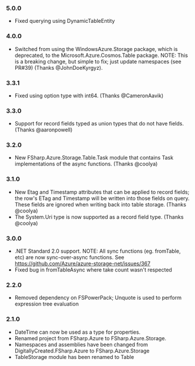 ### 5.0.0
* Fixed querying using DynamicTableEntity

### 4.0.0
* Switched from using the WindowsAzure.Storage package, which is deprecated, to the Microsoft.Azure.Cosmos.Table package. NOTE: This is a breaking change, but simple to fix; just update namespaces (see PR#39) (Thanks @JohnDoeKyrgyz).

### 3.3.1
* Fixed using option type with int64. (Thanks @CameronAavik)

### 3.3.0
* Support for record fields typed as union types that do not have fields. (Thanks @aaronpowell)

### 3.2.0
* New FSharp.Azure.Storage.Table.Task module that contains Task<T> implementations of the async functions. (Thanks @coolya)

### 3.1.0
* New Etag and Timestamp attributes that can be applied to record fields; the row's ETag and Timestamp will be written into those fields on query. These fields are ignored when writing back into table storage. (Thanks @coolya)
* The System.Uri type is now supported as a record field type. (Thanks @coolya)

### 3.0.0
* .NET Standard 2.0 support. NOTE: All sync functions (eg. fromTable, etc) are now sync-over-async functions. See https://github.com/Azure/azure-storage-net/issues/367
* Fixed bug in fromTableAsync where take count wasn't respected

### 2.2.0
* Removed dependency on FSPowerPack; Unquote is used to perform expression tree evaluation

### 2.1.0
* DateTime can now be used as a type for properties.
* Renamed project from FSharp.Azure to FSharp.Azure.Storage.
* Namespaces and assemblies have been changed from DigitallyCreated.FSharp.Azure to FSharp.Azure.Storage
* TableStorage module has been renamed to Table